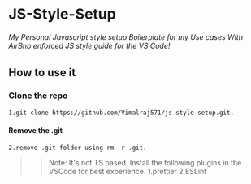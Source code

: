 # JS-Style-Setup
###### My Personal Javascript style setup Boilerplate for my Use cases With AirBnb enforced JS style guide for the VS Code!

## How to use it ##

### Clone the repo

    1.git clone https://github.com/Vimalraj571/js-style-setup.git.

#### Remove the .git

    2.remove .git folder using rm -r .git.

>>Note:
It's not TS based.
Install the following plugins in the VSCode for best experience. 
  1.prettier 
  2.ESLint 
